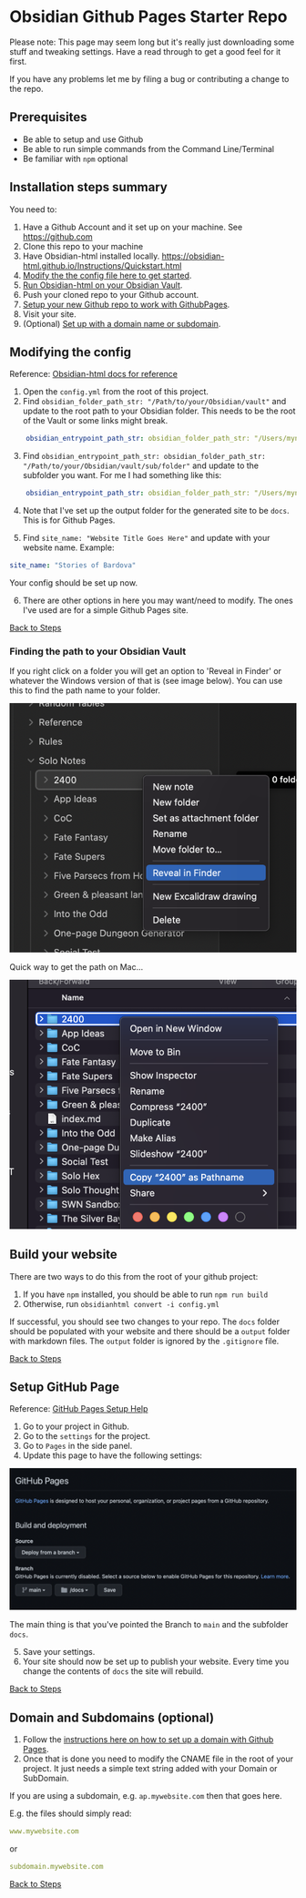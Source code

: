 # Obsidian Github Pages Starter Repo

Please note: This page may seem long but it's really just downloading some stuff and tweaking settings. Have a read through to get a good feel for it first.

If you have any problems let me by filing a bug or contributing a change to the repo.

## Prerequisites

- Be able to setup and use Github
- Be able to run simple commands from the Command Line/Terminal
- Be familiar with `npm` optional

## Installation steps summary

You need to:

1. Have a Github Account and it set up on your machine. See https://github.com
2. Clone this repo to your machine
3. Have Obsidian-html installed locally. https://obsidian-html.github.io/Instructions/Quickstart.html
4. [Modify the the config file here to get started](#modifying-the-config).
5. [Run Obsidian-html on your Obsidian Vault](#build-your-website).
6. Push your cloned repo to your Github account.
7. [Setup your new Github repo to work with GithubPages](#setup-github-page).
8. Visit your site.
9. (Optional) [Set up with a domain name or subdomain](#domain-and-subdomains-optional).

## Modifying the config

Reference: [Obsidian-html docs for reference](https://obsidian-html.github.io/Configurations/Configuration%20Options.html#!obsidian_folder_path_str)

1. Open the `config.yml` from the root of this project.
2. Find `obsidian_folder_path_str: "/Path/to/your/Obsidian/vault"` and update to the root path to your Obsidian folder. This needs to be the root of the Vault or some links might break.

```yaml
    obsidian_entrypoint_path_str: obsidian_folder_path_str: "/Users/myname/Documents/Obsidian Vaults/Solo"
```

3. Find `obsidian_entrypoint_path_str: obsidian_folder_path_str: "/Path/to/your/Obsidian/vault/sub/folder"` and update to the subfolder you want. For me I had something like this:

```yaml
    obsidian_entrypoint_path_str: obsidian_folder_path_str: "/Users/myname/Documents/Obsidian Vaults/Solo/Solo Notes"
```

4. Note that I've set up the output folder for the generated site to be `docs`. This is for Github Pages.

5. Find `site_name: "Website Title Goes Here"` and update with your website name. Example:

```yaml
site_name: "Stories of Bardova"
```

Your config should be set up now.

6. There are other options in here you may want/need to modify. The ones I've used are for a simple Github Pages site.

[Back to Steps](#installation-steps-summary)

### Finding the path to your Obsidian Vault

If you right click on a folder you will get an option to 'Reveal in Finder' or whatever the Windows version of that is (see image below). You can use this to find the path name to your folder.

![Image of sub-menu in obsidian with option to open in File Explorer](find-file-path.png)

Quick way to get the path on Mac...

![Image of using the ALT key on mac in Finder to get the Path name](using-alt-in-finder-to-get-path.png)

## Build your website

There are two ways to do this from the root of your github project:

1. If you have `npm` installed, you should be able to run `npm run build`
2. Otherwise, run `obsidianhtml convert -i config.yml`

If successful, you should see two changes to your repo. The `docs` folder should be populated with your website and there should be a `output` folder with markdown files. The `output` folder is ignored by the `.gitignore` file.

[Back to Steps](#installation-steps-summary)

## Setup GitHub Page

Reference: [GitHub Pages Setup Help](https://docs.github.com/en/pages/getting-started-with-github-pages/creating-a-github-pages-site)

1. Go to your project in Github.
2. Go to the `settings` for the project.
3. Go to `Pages` in the side panel.
4. Update this page to have the following settings:

![Image of GitHub Pages Settings](ghpages-settings.png)

The main thing is that you've pointed the Branch to `main` and the subfolder `docs`.

5. Save your settings.
6. Your site should now be set up to publish your website. Every time you change the contents of `docs` the site will rebuild.

[Back to Steps](#installation-steps-summary)

## Domain and Subdomains (optional)

1. Follow the [instructions here on how to set up a domain with Github Pages](https://docs.github.com/en/pages/configuring-a-custom-domain-for-your-github-pages-site/about-custom-domains-and-github-pages).
2. Once that is done you need to modify the CNAME file in the root of your project. It just needs a simple text string added with your Domain or SubDomain.

If you are using a subdomain, e.g. `ap.mywebsite.com` then that goes here.

E.g. the files should simply read:

```yaml
www.mywebsite.com
```

or

```yaml
subdomain.mywebsite.com
```

[Back to Steps](#installation-steps-summary)
